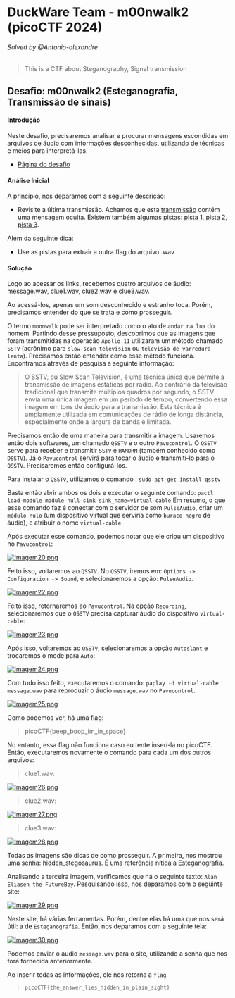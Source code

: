 # DuckWare Team - m00nwalk2 (picoCTF 2024)
###### Solved by @Antonio-alexandre

> This is a CTF about Steganography, Signal transmission

## Desafio: m00nwalk2 (Esteganografia, Transmissão de sinais)
#### Introdução

Neste desafio, precisaremos analisar e procurar mensagens escondidas em arquivos de áudio com informações desconhecidas, utilizando de técnicas e meios para interpretá-las.

- [Página do desafio](https://play.picoctf.org/practice/challenge/28)

#### Análise Inicial

A princípio, nos deparamos com a seguinte descrição: 

- Revisite a última transmissão. Achamos que esta [transmissão](https://jupiter.challenges.picoctf.org/static/a33c9e5dae30c560704e6f2ffaba35c7/message.wav) contém uma mensagem oculta. Existem também algumas pistas: [pista 1](https://jupiter.challenges.picoctf.org/static/a33c9e5dae30c560704e6f2ffaba35c7/clue1.wav), [pista 2](https://jupiter.challenges.picoctf.org/static/a33c9e5dae30c560704e6f2ffaba35c7/clue2.wav), [pista 3](https://jupiter.challenges.picoctf.org/static/a33c9e5dae30c560704e6f2ffaba35c7/clue3.wav).

Além da seguinte dica:

- Use as pistas para extrair a outra flag do arquivo .wav

#### Solução

Logo ao acessar os links, recebemos quatro arquivos de áudio: message.wav, clue1.wav, clue2.wav e clue3.wav.

Ao acessá-los, apenas um som desconhecido e estranho toca. Porém, precisamos entender do que se trata e como prosseguir.

O termo `moonwalk` pode ser interpretado como o ato de `andar na lua` do homem. Partindo desse pressuposto, descobrimos que as imagens que foram transmitidas na operação `Apollo 11` utilizaram um método chamado `SSTV` (acrônimo para `slow-scan television` ou `televisão de varredura lenta`). Precisamos então entender como esse método funciona. Encontramos através de pesquisa a seguinte informação:

> O SSTV, ou Slow Scan Television, é uma técnica única que permite a transmissão de imagens estáticas por rádio. Ao contrário da televisão tradicional que transmite múltiplos quadros por segundo, o SSTV envia uma única imagem em um período de tempo, convertendo essa imagem em tons de áudio para a transmissão. Esta técnica é amplamente utilizada em comunicações de rádio de longa distância, especialmente onde a largura de banda é limitada.

Precisamos então de uma maneira para transmitir a imagem. Usaremos então dois softwares, um chamado `QSSTV` e o outro `Pavucontrol`. O `QSSTV` serve para receber e transmitir `SSTV` e `HAMDRM` (também conhecido como `DSSTV`). Já o `Pavucontrol` servirá para tocar o áudio e transmití-lo para o `QSSTV`. Precisaremos então configurá-los.

Para instalar o `QSSTV`, utilizamos o comando : `sudo apt-get install qsstv`

Basta então abrir ambos os dois e executar o seguinte comando: `pactl load-module module-null-sink sink_name=virtual-cable`
Em resumo, o que esse comando faz é conectar com o servidor de som `PulseAudio`, criar um `módulo nulo` (um dispositivo virtual que serviria como `buraco negro` de áudio), e atribuir o nome `virtual-cable`. 

Após executar esse comando, podemos notar que ele criou um dispositivo no `Pavucontrol`:

[![Imagem20.png](https://i.postimg.cc/dtwr1yMG/Imagem20.png)](https://postimg.cc/JtYGYtzh)

Feito isso, voltaremos ao `QSSTV`. No `QSSTV`, iremos em: `Options -> Configuration -> Sound`, e selecionaremos a opção: `PulseAudio`.

[![Imagem22.png](https://i.postimg.cc/4xz3h8zd/Imagem22.png)](https://postimg.cc/pmLvwJcb)

Feito isso, retornaremos ao `Pavucontrol`. Na opção `Recording`, selecionaremos que o `QSSTV` precisa capturar áudio do dispositivo `virtual-cable`:

[![Imagem23.png](https://i.postimg.cc/sgXr3wwq/Imagem23.png)](https://postimg.cc/SJw5r70f)

Após isso, voltaremos ao `QSSTV`, selecionaremos a opção `Autoslant` e trocaremos o mode para `Auto`:

[![Imagem24.png](https://i.postimg.cc/nLDNL57R/Imagem24.png)](https://postimg.cc/mcTmXmmC)

Com tudo isso feito, executaremos o comando: `paplay -d virtual-cable message.wav` para reproduzir o áudio `message.wav` no `Pavucontrol`.

[![Imagem25.png](https://i.postimg.cc/nzK54D3q/Imagem25.png)](https://postimg.cc/vgB3McFm)

Como podemos ver, há uma flag:

> picoCTF{beep_boop_im_in_space}

No entanto, essa flag não funciona caso eu tente inserí-la no picoCTF. Então, executaremos novamente o comando para cada um dos outros arquivos:

> clue1.wav:

[![Imagem26.png](https://i.postimg.cc/Jzy2TgTr/Imagem26.png)](https://postimg.cc/DST60CkH)

> clue2.wav: 

[![Imagem27.png](https://i.postimg.cc/gJKSXP0D/Imagem27.png)](https://postimg.cc/S2J733C2)

> clue3.wav:

[![Imagem28.png](https://i.postimg.cc/yYxQdtCm/Imagem28.png)](https://postimg.cc/dLMmNW13)

Todas as imagens são dicas de como prosseguir. A primeira, nos mostrou uma senha: hidden_stegosaurus. É uma referência nítida a [Esteganografia](https://pt.wikipedia.org/wiki/Esteganografia).

Analisando a terceira imagem, verificamos que há o seguinte texto: `Alan Eliasen the FutureBoy`. Pesquisando isso, nos deparamos com o seguinte site:

[![Imagem29.png](https://i.postimg.cc/CxfcC81d/Imagem29.png)](https://postimg.cc/87NdNjLV)

Neste site, há várias ferramentas. Porém, dentre elas há uma que nos será útil: a de `Esteganografia`. Então, nos deparamos com a seguinte tela:

[![Imagem30.png](https://i.postimg.cc/d3x9rQc8/Imagem30.png)](https://postimg.cc/D41sKTZZ)

Podemos enviar o audio `message.wav` para o site, utilizando a senha que nos fora fornecida anteriormente. 

Ao inserir todas as informações, ele nos retorna a `flag`.

>`picoCTF{the_answer_lies_hidden_in_plain_sight}`
 
